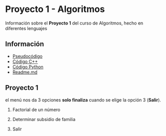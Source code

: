 # Proyecto 1 - Algoritmos

Información sobre el **Proyecto 1** del curso de Algoritmos, hecho en diferentes lenguajes

## Información
- [Pseudocódigo](https://github.com/SRG0LD3N/template-justgr157/blob/main/Proyecto1_AAG/pseudocodigo.txt)
- [Código C++](https://github.com/SRG0LD3N/template-justgr157/blob/main/Proyecto1_AAG/proyecto1.cpp)
- [Código Python](https://github.com/SRG0LD3N/template-justgr157/blob/main/Proyecto1_AAG/proyecto1.py)
- [Readme.md](https://github.com/SRG0LD3N/template-justgr157/blob/main/Proyecto1_AAG/README.MD)

## Proyecto 1
el menú nos da 3 opciones **solo finaliza** cuando se elige la opción 3 (**Salir**).

1. Factorial de un número  
2. Determinar subsidio de familia  

3. Salir
